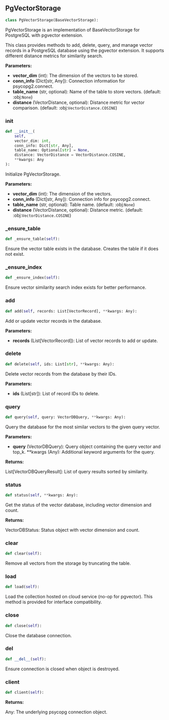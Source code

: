 <a id="camel.storages.vectordb_storages.pgvector"></a>

<a id="camel.storages.vectordb_storages.pgvector.PgVectorStorage"></a>

## PgVectorStorage

```python
class PgVectorStorage(BaseVectorStorage):
```

PgVectorStorage is an implementation of BaseVectorStorage for
PostgreSQL with pgvector extension.

This class provides methods to add, delete, query, and manage vector
records in a PostgreSQL database using the pgvector extension.
It supports different distance metrics for similarity search.

**Parameters:**

- **vector_dim** (int): The dimension of the vectors to be stored.
- **conn_info** (Dict[str, Any]): Connection information for psycopg2.connect.
- **table_name** (str, optional): Name of the table to store vectors. (default: :obj:`None`)
- **distance** (VectorDistance, optional): Distance metric for vector comparison. (default: :obj:`VectorDistance.COSINE`)

<a id="camel.storages.vectordb_storages.pgvector.PgVectorStorage.__init__"></a>

### __init__

```python
def __init__(
    self,
    vector_dim: int,
    conn_info: Dict[str, Any],
    table_name: Optional[str] = None,
    distance: VectorDistance = VectorDistance.COSINE,
    **kwargs: Any
):
```

Initialize PgVectorStorage.

**Parameters:**

- **vector_dim** (int): The dimension of the vectors.
- **conn_info** (Dict[str, Any]): Connection info for psycopg2.connect.
- **table_name** (str, optional): Table name. (default: :obj:`None`)
- **distance** (VectorDistance, optional): Distance metric. (default: :obj:`VectorDistance.COSINE`)

<a id="camel.storages.vectordb_storages.pgvector.PgVectorStorage._ensure_table"></a>

### _ensure_table

```python
def _ensure_table(self):
```

Ensure the vector table exists in the database.
Creates the table if it does not exist.

<a id="camel.storages.vectordb_storages.pgvector.PgVectorStorage._ensure_index"></a>

### _ensure_index

```python
def _ensure_index(self):
```

Ensure vector similarity search index exists for better
performance.

<a id="camel.storages.vectordb_storages.pgvector.PgVectorStorage.add"></a>

### add

```python
def add(self, records: List[VectorRecord], **kwargs: Any):
```

Add or update vector records in the database.

**Parameters:**

- **records** (List[VectorRecord]): List of vector records to add or update.

<a id="camel.storages.vectordb_storages.pgvector.PgVectorStorage.delete"></a>

### delete

```python
def delete(self, ids: List[str], **kwargs: Any):
```

Delete vector records from the database by their IDs.

**Parameters:**

- **ids** (List[str]): List of record IDs to delete.

<a id="camel.storages.vectordb_storages.pgvector.PgVectorStorage.query"></a>

### query

```python
def query(self, query: VectorDBQuery, **kwargs: Any):
```

Query the database for the most similar vectors to the given
query vector.

**Parameters:**

- **query** (VectorDBQuery): Query object containing the query vector and top_k. **kwargs (Any): Additional keyword arguments for the query.

**Returns:**

  List[VectorDBQueryResult]: List of query results sorted by
similarity.

<a id="camel.storages.vectordb_storages.pgvector.PgVectorStorage.status"></a>

### status

```python
def status(self, **kwargs: Any):
```

Get the status of the vector database, including vector
dimension and count.

**Returns:**

  VectorDBStatus: Status object with vector dimension and count.

<a id="camel.storages.vectordb_storages.pgvector.PgVectorStorage.clear"></a>

### clear

```python
def clear(self):
```

Remove all vectors from the storage by truncating the table.

<a id="camel.storages.vectordb_storages.pgvector.PgVectorStorage.load"></a>

### load

```python
def load(self):
```

Load the collection hosted on cloud service (no-op for pgvector).
This method is provided for interface compatibility.

<a id="camel.storages.vectordb_storages.pgvector.PgVectorStorage.close"></a>

### close

```python
def close(self):
```

Close the database connection.

<a id="camel.storages.vectordb_storages.pgvector.PgVectorStorage.__del__"></a>

### __del__

```python
def __del__(self):
```

Ensure connection is closed when object is destroyed.

<a id="camel.storages.vectordb_storages.pgvector.PgVectorStorage.client"></a>

### client

```python
def client(self):
```

**Returns:**

  Any: The underlying psycopg connection object.
